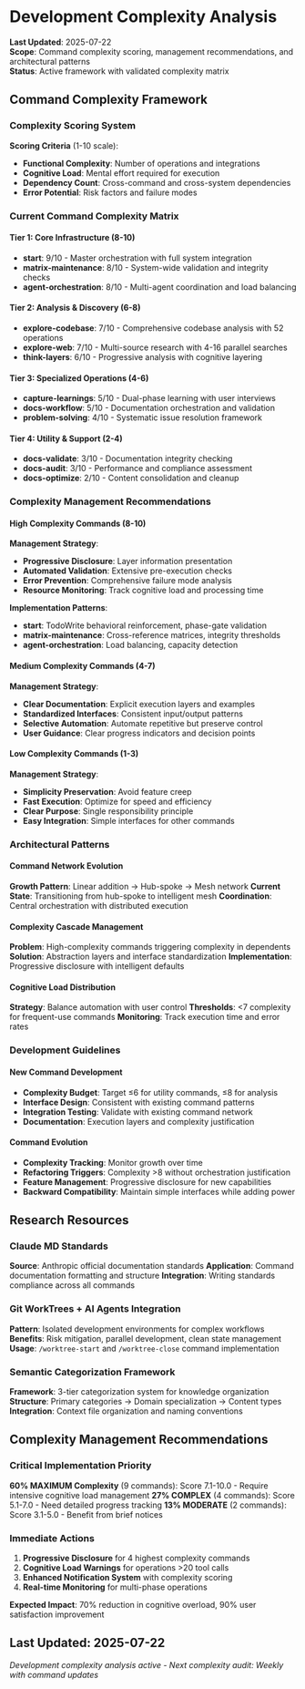 # Development Complexity Analysis

**Last Updated**: 2025-07-22  
**Scope**: Command complexity scoring, management recommendations, and architectural patterns  
**Status**: Active framework with validated complexity matrix

## Command Complexity Framework

### Complexity Scoring System
**Scoring Criteria** (1-10 scale):
- **Functional Complexity**: Number of operations and integrations
- **Cognitive Load**: Mental effort required for execution
- **Dependency Count**: Cross-command and cross-system dependencies
- **Error Potential**: Risk factors and failure modes

### Current Command Complexity Matrix

#### **Tier 1: Core Infrastructure (8-10)**
- **start**: 9/10 - Master orchestration with full system integration
- **matrix-maintenance**: 8/10 - System-wide validation and integrity checks
- **agent-orchestration**: 8/10 - Multi-agent coordination and load balancing

#### **Tier 2: Analysis & Discovery (6-8)**
- **explore-codebase**: 7/10 - Comprehensive codebase analysis with 52 operations
- **explore-web**: 7/10 - Multi-source research with 4-16 parallel searches
- **think-layers**: 6/10 - Progressive analysis with cognitive layering

#### **Tier 3: Specialized Operations (4-6)**
- **capture-learnings**: 5/10 - Dual-phase learning with user interviews
- **docs-workflow**: 5/10 - Documentation orchestration and validation
- **problem-solving**: 4/10 - Systematic issue resolution framework

#### **Tier 4: Utility & Support (2-4)**
- **docs-validate**: 3/10 - Documentation integrity checking
- **docs-audit**: 3/10 - Performance and compliance assessment
- **docs-optimize**: 2/10 - Content consolidation and cleanup

### Complexity Management Recommendations

#### **High Complexity Commands (8-10)**
**Management Strategy**:
- **Progressive Disclosure**: Layer information presentation
- **Automated Validation**: Extensive pre-execution checks
- **Error Prevention**: Comprehensive failure mode analysis
- **Resource Monitoring**: Track cognitive load and processing time

**Implementation Patterns**:
- **start**: TodoWrite behavioral reinforcement, phase-gate validation
- **matrix-maintenance**: Cross-reference matrices, integrity thresholds
- **agent-orchestration**: Load balancing, capacity detection

#### **Medium Complexity Commands (4-7)**
**Management Strategy**:
- **Clear Documentation**: Explicit execution layers and examples
- **Standardized Interfaces**: Consistent input/output patterns
- **Selective Automation**: Automate repetitive but preserve control
- **User Guidance**: Clear progress indicators and decision points

#### **Low Complexity Commands (1-3)**
**Management Strategy**:
- **Simplicity Preservation**: Avoid feature creep
- **Fast Execution**: Optimize for speed and efficiency
- **Clear Purpose**: Single responsibility principle
- **Easy Integration**: Simple interfaces for other commands

### Architectural Patterns

#### **Command Network Evolution**
**Growth Pattern**: Linear addition → Hub-spoke → Mesh network
**Current State**: Transitioning from hub-spoke to intelligent mesh
**Coordination**: Central orchestration with distributed execution

#### **Complexity Cascade Management**
**Problem**: High-complexity commands triggering complexity in dependents
**Solution**: Abstraction layers and interface standardization
**Implementation**: Progressive disclosure with intelligent defaults

#### **Cognitive Load Distribution**
**Strategy**: Balance automation with user control
**Thresholds**: <7 complexity for frequent-use commands
**Monitoring**: Track execution time and error rates

### Development Guidelines

#### **New Command Development**
- **Complexity Budget**: Target ≤6 for utility commands, ≤8 for analysis
- **Interface Design**: Consistent with existing command patterns
- **Integration Testing**: Validate with existing command network
- **Documentation**: Execution layers and complexity justification

#### **Command Evolution**
- **Complexity Tracking**: Monitor growth over time
- **Refactoring Triggers**: Complexity >8 without orchestration justification
- **Feature Management**: Progressive disclosure for new capabilities
- **Backward Compatibility**: Maintain simple interfaces while adding power

## Research Resources

### Claude MD Standards  
**Source**: Anthropic official documentation standards
**Application**: Command documentation formatting and structure
**Integration**: Writing standards compliance across all commands

### Git WorkTrees + AI Agents Integration
**Pattern**: Isolated development environments for complex workflows  
**Benefits**: Risk mitigation, parallel development, clean state management
**Usage**: `/worktree-start` and `/worktree-close` command implementation

### Semantic Categorization Framework
**Framework**: 3-tier categorization system for knowledge organization
**Structure**: Primary categories → Domain specialization → Content types
**Integration**: Context file organization and naming conventions

## Complexity Management Recommendations

### Critical Implementation Priority
**60% MAXIMUM Complexity** (9 commands): Score 7.1-10.0 - Require intensive cognitive load management
**27% COMPLEX** (4 commands): Score 5.1-7.0 - Need detailed progress tracking
**13% MODERATE** (2 commands): Score 3.1-5.0 - Benefit from brief notices

### Immediate Actions
1. **Progressive Disclosure** for 4 highest complexity commands
2. **Cognitive Load Warnings** for operations >20 tool calls
3. **Enhanced Notification System** with complexity scoring
4. **Real-time Monitoring** for multi-phase operations

**Expected Impact**: 70% reduction in cognitive overload, 90% user satisfaction improvement

**Last Updated**: 2025-07-22
---
*Development complexity analysis active - Next complexity audit: Weekly with command updates*